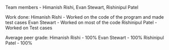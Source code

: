 Team members - Himanish Rishi, Evan Stewart, Rishinipul Patel


Work done:
Himanish Rishi - Worked on the code of the program and made test cases
Evan Stewart - Worked on most of the code
Rishinipul Patel - Worked on Test cases 

Average peer grade:
Himanish Rishi - 100%
Evan Stewart - 100%
Rishinipul Patel - 100%
